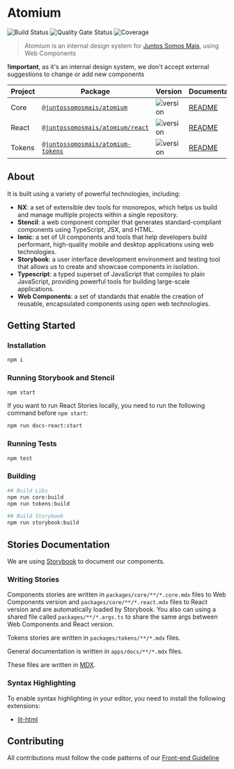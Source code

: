 # Atomium

<p>
  <img
    alt="Build Status"
    src="https://img.shields.io/github/actions/workflow/status/juntossomosmais/atomium/sonarcloud-scan.yml"
  />
  <img
    alt="Quality Gate Status"
    src="https://sonarcloud.io/api/project_badges/measure?project=juntossomosmais_atomium&metric=alert_status&token=bfb97543424e2dcfef3b6e1ae1fcf6116c73ea77"
  />
  <img
    alt="Coverage"
    src="https://sonarcloud.io/api/project_badges/measure?project=juntossomosmais_atomium&metric=coverage&token=bfb97543424e2dcfef3b6e1ae1fcf6116c73ea77"
  />
</p>

> Atomium is an internal design system for [Juntos Somos Mais](https://juntossomosmais.com.br/), using Web Components

**!important**, as it's an internal design system, we don't accept external suggestions to change or add new components

| Project | Package                                                                                                 | Version                                                                                                                                                                                            | Documentation                         |
| ------- | ------------------------------------------------------------------------------------------------------- | -------------------------------------------------------------------------------------------------------------------------------------------------------------------------------------------------- | ------------------------------------- |
| Core | [`@juntossomosmais/atomium`](https://github.com/juntossomosmais/atomium/pkgs/npm/atomium) | <img src="https://img.shields.io/github/package-json/v/:juntossomosmais/:atomium?filename=packages%2Fcore%2Fpackage.json" alt="version"> | [README](./packages/core/README.md)   |
| React | [`@juntossomosmais/atomium/react`](https://github.com/juntossomosmais/atomium/pkgs/npm/atomium) | <img src="https://img.shields.io/github/package-json/v/:juntossomosmais/:atomium?filename=packages%2Fcore%2Fpackage.json" alt="version"> | [README](./packages/react/README.md)  |
| Tokens | [`@juntossomosmais/atomium-tokens`](https://github.com/juntossomosmais/atomium/pkgs/npm/atomium-tokens) | <img src="https://img.shields.io/github/package-json/v/:juntossomosmais/:atomium?filename=packages%2Ftokens%2Fpackage.json" alt="version"> | [README](./packages/tokens/README.md) |

## About

It is built using a variety of powerful technologies, including:

- **NX**: a set of extensible dev tools for monorepos, which helps us build and manage multiple projects within a single repository.
- **Stencil**: a web component compiler that generates standard-compliant components using TypeScript, JSX, and HTML.
- **Ionic**: a set of UI components and tools that help developers build performant, high-quality mobile and desktop applications using web technologies.
- **Storybook**: a user interface development environment and testing tool that allows us to create and showcase components in isolation.
- **Typescript**: a typed superset of JavaScript that compiles to plain JavaScript, providing powerful tools for building large-scale applications.
- **Web Components**: a set of standards that enable the creation of reusable, encapsulated components using open web technologies.

## Getting Started

### Installation

```bash
npm i
```

### Running Storybook and Stencil

```bash
npm start
```

If you want to run React Stories locally, you need to run the following command before `npm start`:

```bash
npm run docs-react:start
```

### Running Tests

```bash
npm test
```

### Building

```bash
## Build Libs
npm run core:build
npm run tokens:build

## Build Storybook
npm run storybook:build
```

## Stories Documentation

We are using [Storybook](https://storybook.js.org/) to document our components.

### Writing Stories

Components stories are written in `packages/core/**/*.core.mdx` files to Web Components version and `packages/core/**/*.react.mdx` files to React version and are automatically loaded by Storybook. You also can using a shared file called `packages/**/*.args.ts` to share the same args between Web Components and React version.

Tokens stories are written in `packages/tokens/**/*.mdx` files.

General documentation is written in `apps/docs/**/*.mdx` files.

These files are written in [MDX](https://mdxjs.com/).

### Syntax Highlighting

To enable syntax highlighting in your editor, you need to install the following extensions:

- [lit-html](https://marketplace.visualstudio.com/items?itemName=bierner.lit-html)

## Contributing

All contributions must follow the code patterns of our [Front-end Guideline](https://github.com/juntossomosmais/frontend-guideline)
